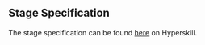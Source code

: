 ## Stage Specification

The stage specification can be found [here](https://hyperskill.org/projects/51/stages/281/implement) on Hyperskill.